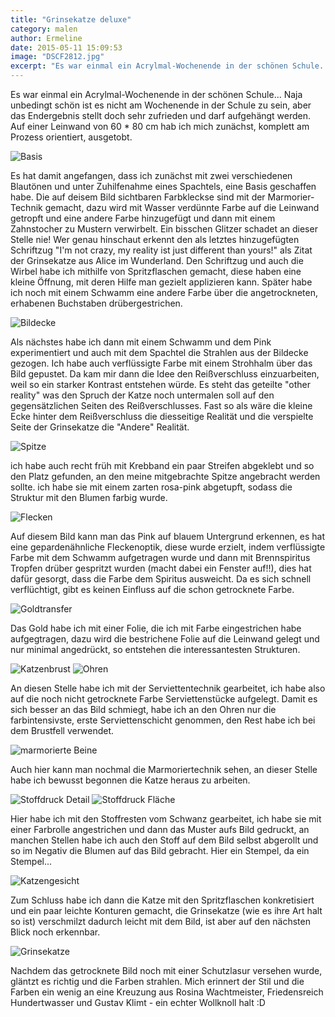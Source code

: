```yaml
---
title: "Grinsekatze deluxe"
category: malen
author: Ermeline
date: 2015-05-11 15:09:53
image: "DSCF2812.jpg"
excerpt: "Es war einmal ein Acrylmal-Wochenende in der schönen Schule..."
---
```


Es war einmal ein Acrylmal-Wochenende in der schönen Schule... Naja unbedingt schön ist es nicht am Wochenende in der Schule zu sein, aber das Endergebnis stellt doch sehr zufrieden und darf aufgehängt werden. Auf einer Leinwand von 60 * 80 cm hab ich mich zunächst, komplett am Prozess orientiert, ausgetobt.


![Basis](DSCF2817.jpg)

Es hat damit angefangen, dass ich zunächst mit zwei verschiedenen Blautönen und unter Zuhilfenahme eines Spachtels, eine Basis geschaffen habe. Die auf deisem Bild sichtbaren Farbkleckse sind mit der Marmorier-Technik gemacht, dazu wird mit Wasser verdünnte Farbe auf die Leinwand getropft und eine andere Farbe hinzugefügt und dann mit einem Zahnstocher zu Mustern verwirbelt. Ein bisschen Glitzer schadet an dieser Stelle nie! Wer genau hinschaut erkennt den als letztes hinzugefügten Schriftzug "I'm not crazy, my reality ist just different than yours!" als Zitat der Grinsekatze aus Alice im Wunderland. Den Schriftzug und auch die Wirbel habe ich mithilfe von Spritzflaschen gemacht, diese haben eine kleine Öffnung, mit deren Hilfe man gezielt applizieren kann. Später habe ich noch mit einem Schwamm eine andere Farbe über die angetrockneten, erhabenen Buchstaben drübergestrichen.


![Bildecke](DSCF2815.jpg)

Als nächstes habe ich dann mit einem Schwamm und dem Pink experimentiert und auch mit dem Spachtel die Strahlen aus der Bildecke gezogen. Ich habe auch verflüssigte Farbe mit einem Strohhalm über das Bild gepustet. Da kam mir dann die Idee den Reißverschluss einzuarbeiten, weil so ein starker Kontrast entstehen würde. Es steht das geteilte "other reality" was den Spruch der Katze noch untermalen soll auf den gegensätzlichen Seiten des Reißverschlusses. Fast so als wäre die kleine Ecke hinter dem Reißverschluss die diesseitige Realität und die verspielte Seite der Grinsekatze die "Andere" Realität.


![Spitze](DSCF2816.jpg)

ich habe auch recht früh mit Krebband ein paar Streifen abgeklebt und so den Platz gefunden, an den meine mitgebrachte Spitze angebracht werden sollte. ich habe sie mit einem zarten rosa-pink abgetupft, sodass die Struktur mit den Blumen farbig wurde.


![Flecken](DSCF2825.jpg)

Auf diesem Bild kann man das Pink auf blauem Untergrund erkennen, es hat eine gepardenähnliche Fleckenoptik, diese wurde erzielt, indem verflüssigte Farbe mit dem Schwamm aufgetragen wurde und dann mit Brennspiritus Tropfen drüber gespritzt wurden (macht dabei ein Fenster auf!!), dies hat dafür gesorgt, dass die Farbe dem Spiritus ausweicht. Da es sich schnell verflüchtigt, gibt es keinen Einfluss auf die schon getrocknete Farbe.


![Goldtransfer](DSCF2822.jpg)

Das Gold habe ich mit einer Folie, die ich mit Farbe eingestrichen habe aufgegtragen, dazu wird die bestrichene Folie auf die Leinwand gelegt und nur minimal angedrückt, so entstehen die interessantesten Strukturen.


![Katzenbrust](DSCF2820.jpg)
![Ohren](DSCF2821.jpg)

An diesen Stelle habe ich mit der Serviettentechnik gearbeitet, ich habe also auf die noch nicht getrocknete Farbe Serviettenstücke aufgelegt. Damit es sich besser an das Bild schmiegt, habe ich an den Ohren nur die farbintensivste, erste Serviettenschicht genommen, den Rest habe ich bei dem Brustfell verwendet.


![marmorierte Beine](DSCF2823.jpg)

Auch hier kann man nochmal die Marmoriertechnik sehen, an dieser Stelle habe ich bewusst begonnen die Katze heraus zu arbeiten.


![Stoffdruck Detail](DSCF2826.jpg)
![Stoffdruck Fläche](DSCF2829.jpg)

Hier habe ich mit den Stoffresten vom Schwanz gearbeitet, ich habe sie mit einer Farbrolle angestrichen und dann das Muster aufs Bild gedruckt, an manchen Stellen habe ich auch den Stoff auf dem Bild selbst abgerollt und so im Negativ die Blumen auf das Bild gebracht. Hier ein Stempel, da ein Stempel...


![Katzengesicht](DSCF2824.jpg)

Zum Schluss habe ich dann die Katze mit den Spritzflaschen konkretisiert und ein paar leichte Konturen gemacht, die Grinsekatze (wie es ihre Art halt so ist) verschmilzt dadurch leicht mit dem Bild, ist aber auf den nächsten Blick noch erkennbar.

![Grinsekatze](DSCF2812.jpg)

Nachdem das getrocknete Bild noch mit einer Schutzlasur versehen wurde, gläntzt es richtig und die Farben strahlen. Mich erinnert der Stil und die Farben ein wenig an eine Kreuzung aus Rosina Wachtmeister, Friedensreich Hundertwasser und Gustav Klimt - ein echter Wollknoll halt :D
